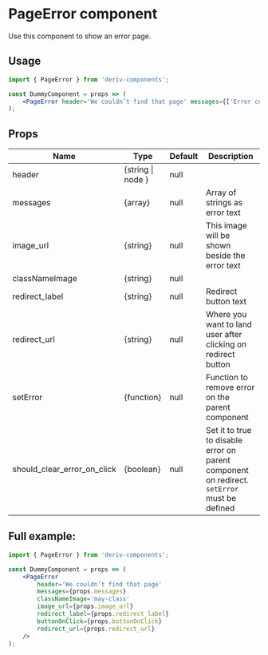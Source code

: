 # PageError component

Use this component to show an error page.

## Usage

```jsx
import { PageError } from 'deriv-components';

const DummyComponent = props => (
    <PageError header='We couldn’t find that page' messages={['Error code: 404 page not found']} />
);
```

## Props

| Name                        | Type              | Default | Description                                                                                 |
| --------------------------- | ----------------- | ------- | ------------------------------------------------------------------------------------------- |
| header                      | {string \| node } | null    |                                                                                             |
| messages                    | {array}           | null    | Array of strings as error text                                                              |
| image_url                   | {string}          | null    | This image will be shown beside the error text                                              |
| classNameImage              | {string}          | null    |                                                                                             |
| redirect_label              | {string}          | null    | Redirect button text                                                                        |
| redirect_url                | {string}          | null    | Where you want to land user after clicking on redirect button                               |
| setError                    | {function}        | null    | Function to remove error on the parent component                                            |
| should_clear_error_on_click | {boolean}         | null    | Set it to true to disable error on parent component on redirect. `setError` must be defined |

## Full example:

```jsx
import { PageError } from 'deriv-components';

const DummyComponent = props => (
    <PageError
        header='We couldn’t find that page'
        messages={props.messages}
        classNameImage='may-class'
        image_url={props.image_url}
        redirect_label={props.redirect_label}
        buttonOnClick={props.buttonOnClick}
        redirect_url={props.redirect_url}
    />
);
```
